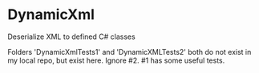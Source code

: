 # DynamicXml
Deserialize XML to defined C# classes

Folders 'DynamicXmlTests1' and 'DynamicXMLTests2' both do not exist in my local repo, but exist here.  Ignore #2.  #1 has some useful tests.
